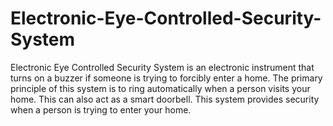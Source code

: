 # Electronic-Eye-Controlled-Security-System
Electronic Eye Controlled Security System is an electronic instrument that turns on a buzzer if someone is trying to forcibly enter a home. The primary principle of this system is to ring automatically when a person visits your home. This can also act as a smart doorbell. This system provides security when a person is trying to enter your home.
